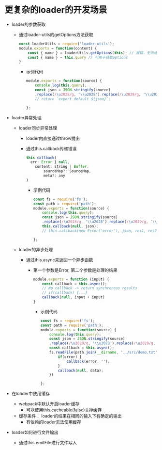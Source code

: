 # 更复杂的loader的开发场景

- loader的参数获取

  - 通过loader-utils的getOptions方法获取

    ```js
    const loaderUtils = require('loader-utils');
    module.exports = function(content) {
        const { name } = loaderUtils.getOptions(this); // 报错，无法通过此方式获取，除非版本回退
        const { name } = this.query // 可用于获取options
    }
    ```

    - 示例代码

      ```js
      module.exports = function(source) {
          console.log(this.query);
          const json = JSON.stringify(source)
          .replace(/\u2028/g, '\\u2028').replace(/\u2029/g, '\\u2029'); // 为了安全起见，ES6模板字符串的问题（存在一定的安全问题，所以做一定的安全处理）
          // return `export default ${json}`;
      
      };
      
      ```

      

- loader异常处理

  - loader同步异常处理

    - loader内直接通过throw抛出

    - 通过this.callback传递错误

      ```js
      this.callback(
      	err: Error } null,
          content: string | Buffer,
              sourceMap?: SourceMap,
              meta?: any
      )
      ```

      - 示例代码

        ```js
        const fs = require('fs');
        const path = require('path');
        module.exports = function(source) {
            console.log(this.query);
            const json = JSON.stringify(source)
            .replace(/\u2028/g, '\\u2028').replace(/\u2029/g, '\\u2029'); // 为了安全起见，ES6模板字符串的问题（存在一定的安全问题，所以做一定的安全处理）
            this.callback(null, json);
            // this.callback(new Error('error'), json, res1, res2); // 抛出错误方式，多个值传出
        
        };
        
        ```

        

  - loader的异步处理

    - 通过this.async来返回一个异步函数

      - 第一个参数是Error, 第二个参数是处理的结果

        ```js
        module.exports = function (input) {
            const callback = this.async();
            // No callback -> return synchronous results
            // if(callback) {...}
            callback(null, input + input)
        }
        ```

        - 示例代码

          ```js
          const fs = require('fs');
          const path = require('path');
          module.exports = function(source) {
              console.log(this.query);
              const json = JSON.stringify(source)
              .replace(/\u2028/g, '\\u2028').replace(/\u2029/g, '\\u2029'); // 为了安全起见，ES6模板字符串的问题（存在一定的安全问题，所以做一定的安全处理）
              const callback = this.async();
              fs.readFile(path.join(__dirname, '../src/demo.txt'), 'utf-8', (error, data) => {
                  if(error) {
                      callback(error, '');
                  }
                  callback(null, data);
              })
          
          };
          
          ```

- 在loader中使用缓存

  - webpack中默认开启loader缓存
    - 可以使用this.cacheable(false)关掉缓存
  - 缓存条件： loader的结果在相同的输入下有确定的输出
    - 有依赖的loader无法使用缓存

- loader如何进行文件输出

  - 通过this.emitFile进行文件写入

    ```js
    ```

    